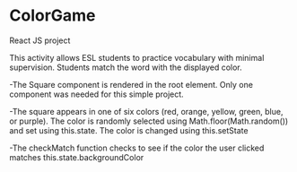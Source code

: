 # ColorGame

React JS project

This activity allows ESL students to practice vocabulary with minimal supervision. Students match the word with the displayed color.

-The Square component is rendered in the root element. Only one component was needed for this simple project.

-The square appears in one of six colors (red, orange, yellow, green, blue, or purple). The color is randomly selected using Math.floor(Math.random()) and set using this.state. The color is changed using this.setState

-The checkMatch function checks to see if the color the user clicked matches this.state.backgroundColor
